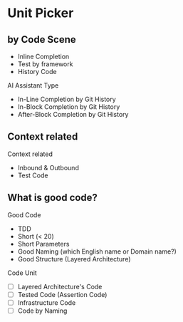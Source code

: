 # Unit Picker

## by Code Scene

- Inline Completion
- Test by framework
- History Code

AI Assistant Type

- In-Line Completion by Git History
- In-Block Completion by Git History
- After-Block Completion by Git History

## Context related

Context related 

- Inbound & Outbound 
- Test Code

## What is good code?

Good Code

- TDD
- Short (< 20)
- Short Parameters
- Good Naming (which English name or Domain name?)
- Good Structure (Layered Architecture)

Code Unit

- [ ] Layered Architecture's Code
- [ ] Tested Code (Assertion Code)
- [ ] Infrastructure Code
- [ ] Code by Naming
